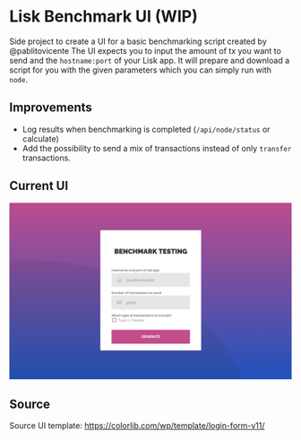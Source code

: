 # Lisk Benchmark UI (WIP)
Side project to create a UI for a basic benchmarking script created by @pablitovicente
The UI expects you to input the amount of tx you want to send and the `hostname:port` of your Lisk app.
It will prepare and download a script for you with the given parameters which you can simply run with `node`.

## Improvements
- Log results when benchmarking is completed (`/api/node/status` or calculate)
- Add the possibility to send a mix of transactions instead of only `transfer` transactions.

## Current UI
![Current Benchmark UI](images/screenshot-ui.png)

## Source
Source UI template: https://colorlib.com/wp/template/login-form-v11/
